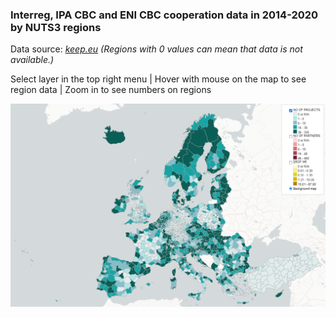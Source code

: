 ### Interreg, IPA CBC and ENI CBC cooperation data in 2014-2020 by NUTS3 regions ###

Data source: *[keep.eu](https://keep.eu) (Regions with 0 values can mean that data is not available.)*  

Select layer in the top right menu \| Hover with mouse on the map to see region data \| Zoom in to see numbers on regions  

[![Click for a full-screen interactive map](images/interreg_map.png)](https://ltalve.github.io/interreg-map/map.html)

